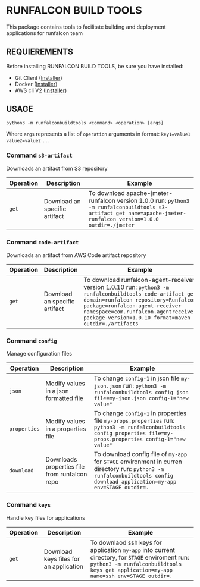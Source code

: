 
# RUNFALCON BUILD TOOLS

  

This package contains tools to facilitate building and deployment applications for runfalcon team

  

## REQUIEREMENTS

Before installing RUNFALCON BUILD TOOLS, be sure you have installed:

- Git Client ([Installer](https://git-scm.com/downloads))
- Docker ([Installer](https://docs.docker.com/desktop/install/windows-install/))
- AWS cli V2 ([Installer](https://docs.aws.amazon.com/cli/latest/userguide/getting-started-install.html))

  
## USAGE

`python3 -m runfalconbuildtools <command> <operation> [args]`

Where `args` represents a list of `operation` arguments in format: `key1=value1` `value2=value2` `...`

### Command `s3-artifact`
Downloads an artifact from S3 repository

| Operation | Description | Example |
|--|--|--|
| `get` | Download an specific artifact | To download apache-jmeter-runfalcon version 1.0.0 run: `python3 -m runfalconbuildtools s3-artifact get name=apache-jmeter-runfalcon version=1.0.0 outdir=./jmeter` |

### Command `code-artifact`
Downloads an artifact from AWS Code artifact repository

| Operation | Description | Example |
|--|--|--|
| `get` | Download an specific artifact | To download runfalcon-agent-receiver version 1.0.10 run: `python3 -m runfalconbuildtools code-artifact get domain=runfalcon repository=Runfalcon package=runfalcon-agent-receiver namespace=com.runfalcon.agentreceiver package-version=1.0.10 format=maven outdir=./artifacts` |


### Command `config`
Manage configuration files

| Operation | Description | Example |
|--|--|--|
| `json` | Modify values in a json formatted file | To change `config-1` in json file `my-json.json` run: `python3 -m runfalconbuildtools config json file=my-json.json config-1="new value"` |
| `properties` | Modify values in a properties file | To change `config-1` in properties file `my-props.properties` run: `python3 -m runfalconbuildtools config properties file=my-props.properties config-1="new value"` |
| `download` | Downloads properties file from runfalcon repo | To download config file of `my-app` for `STAGE` environment in curren directory run: `python3 -m runfalconbuildtools config download application=my-app env=STAGE outdir=.` |

### Command `keys`
Handle key files for applications

| Operation | Description | Example |
|--|--|--|
| `get` | Download keys files for an application | To downlaod ssh keys for application `my-app` into current directory, for `STAGE` enviroment run: `python3 -m runfalconbuildtools keys get application=my-app name=ssh env=STAGE outdir=.` |

